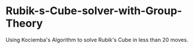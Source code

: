 # Rubik-s-Cube-solver-with-Group-Theory
Using Kociemba's Algorithm to solve Rubik's Cube in less than 20 moves.
